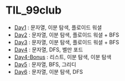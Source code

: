# TIL_99club

* [Day1](./Day1.md) : 문자열, 이분 탐색, 플로이드 워셜
* [Day2](./Day2.md) : 문자열, 이분 탐색, 플로이드 워셜 + BFS
* [Day3](./Day3.md) : 문자열, 이분 탐색, 플로이드 워셜 + BFS
* [Day4](./Day4.md) : 문자열, DFS, 벨만 포드
* [Day4-Bonus](./Day4_Bonus.md) : 리스트, 이분 탐색, 이분 탐색
* [Day5](./Day5.md) : 문자열, BFS, 그리디
* [Day6](./Day6.md) : 문자열, 이분 탐색, DFS